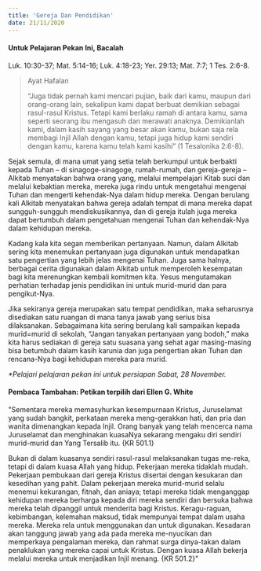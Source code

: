```yaml
---
title: 'Gereja Dan Pendidikan'
date: 21/11/2020
---
```


#### Untuk Pelajaran Pekan Ini, Bacalah
Luk. 10:30-37; Mat. 5:14-16; Luk. 4:18-23; Yer. 29:13; Mat. 7:7; 1 Tes. 2:6-8.

> <p>Ayat Hafalan</p>
> “Juga tidak pernah kami mencari pujian, baik dari kamu, maupun dari orang-orang lain, sekalipun kami dapat berbuat demikian sebagai rasul-rasul Kristus. Tetapi kami berlaku ramah di antara kamu, sama seperti seorang ibu mengasuh dan merawati anaknya. Demikianlah kami, dalam kasih sayang yang besar akan kamu, bukan saja rela membagi Injil Allah dengan kamu, tetapi juga hidup kami sendiri dengan kamu, karena kamu telah kami kasihi” (1 Tesalonika 2:6-8).

Sejak semula, di mana umat yang setia telah berkumpul untuk berbakti kepada Tuhan – di sinagoge-sinagoge, rumah-rumah, dan gereja-gereja – Alkitab menyatakan bahwa orang yang, melalui mempelajari Kitab suci dan melalui kebaktian mereka, mereka juga rindu untuk mengetahui mengenai Tuhan dan mengerti kehendak-Nya dalam hidup mereka. Dengan berulang kali Alkitab menyatakan bahwa gereja adalah tempat di mana mereka dapat sungguh-sungguh mendiskusikannya, dan di gereja itulah juga mereka dapat bertumbuh dalam pengetahuan mengenai Tuhan dan kehendak-Nya dalam kehidupan mereka.

Kadang kala kita segan memberikan pertanyaan. Namun, dalam Alkitab sering kita menemukan pertanyaan juga digunakan untuk mendapatkan satu pengertian yang lebih jelas mengenai Tuhan. Juga sama halnya, berbagai cerita digunakan dalam Alkitab untuk memperoleh kesempatan bagi kita merenungkan kembali komitmen kita. Yesus mengutamakan perhatian terhadap jenis pendidikan ini untuk murid-murid dan para pengikut-Nya.

Jika sekiranya gereja merupakan satu tempat pendidikan, maka seharusnya disediakan satu ruangan di mana tanya jawab yang serius bisa dilaksanakan. Sebagaimana kita sering berulang kali sampaikan kepada murid=murid di sekolah, “Jangan tanyakan pertanyaan yang bodoh,” maka kita harus sediakan di gereja satu suasana yang sehat agar masing-masing bisa betumbuh dalam kasih karunia dan juga pengertian akan Tuhan dan rencana-Nya bagi kehidupan mereka para murid.

_*Pelajari pelajaran pekan ini untuk persiapan Sabat, 28 November._

#### Pembaca Tambahan: Petikan terpilih dari Ellen G. White

"Sementara mereka memasyhurkan kesempurnaan Kristus, Juruselamat yang sudah bangkit, perkataan mereka meng-gerakkan hati, dan pria dan wanita dimenangkan kepada Injil. Orang banyak yang telah mencerca nama Juruselamat dan menghinakan kuasaNya sekarang mengaku diri sendiri murid-murid dan Yang Tersalib itu. {KR 501.1}

Bukan di dalam kuasanya sendiri rasul-rasul melaksanakan tugas me-reka, tetapi di dalam kuasa Allah yang hidup. Pekerjaan mereka tidaklah mudah. Pekerjaan pembukaan dari gereja Kristus disertai dengan kesukaran dan kesedihan yang pahit. Dalam pekerjaan mereka murid-murid selalu menemui kekurangan, fitnah, dan aniaya; tetapi mereka tidak menganggap kehidupan mereka berharga kepada diri mereka sendiri dan bersuka bahwa mereka telah dipanggil untuk menderita bagi Kristus. Keragu-raguan, kebimbangan, kelemahan maksud, tidak mempunyai tempat dalam usaha mereka. Mereka rela untuk menggunakan dan untuk digunakan. Kesadaran akan tanggung jawab yang ada pada mereka me-nyucikan dan memperkaya pengalaman mereka, dan rahmat surga dinya-takan dalam penaklukan yang mereka capai untuk Kristus. Dengan kuasa Allah bekerja melalui mereka untuk menjadikan Injil menang. {KR 501.2}"